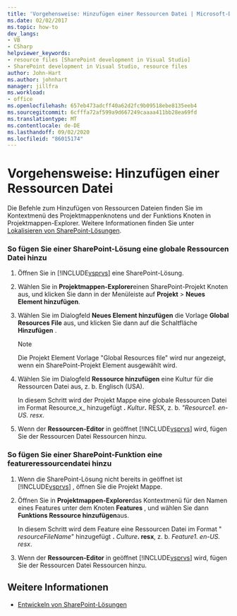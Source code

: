 ```yaml
---
title: 'Vorgehensweise: Hinzufügen einer Ressourcen Datei | Microsoft-Dokumentation'
ms.date: 02/02/2017
ms.topic: how-to
dev_langs:
- VB
- CSharp
helpviewer_keywords:
- resource files [SharePoint development in Visual Studio]
- SharePoint development in Visual Studio, resource files
author: John-Hart
ms.author: johnhart
manager: jillfra
ms.workload:
- office
ms.openlocfilehash: 657eb473adcff40a62d2fc9b09518ebe8135eeb4
ms.sourcegitcommit: 6cfffa72af599a9d667249caaaa411bb28ea69fd
ms.translationtype: MT
ms.contentlocale: de-DE
ms.lasthandoff: 09/02/2020
ms.locfileid: "86015174"
---
```

# <a name="how-to-add-a-resource-file"></a>Vorgehensweise: Hinzufügen einer Ressourcen Datei
  Die Befehle zum Hinzufügen von Ressourcen Dateien finden Sie im Kontextmenü des Projektmappenknotens und der Funktions Knoten in Projektmappen-Explorer. Weitere Informationen finden Sie unter [Lokalisieren von SharePoint-Lösungen](../sharepoint/localizing-sharepoint-solutions.md).

### <a name="to-add-a-global-resource-file-to-a-sharepoint-solution"></a>So fügen Sie einer SharePoint-Lösung eine globale Ressourcen Datei hinzu

1. Öffnen Sie in [!INCLUDE[vsprvs](../sharepoint/includes/vsprvs-md.md)] eine SharePoint-Lösung.

2. Wählen Sie in **Projektmappen-Explorer**einen SharePoint-Projekt Knoten aus, und klicken Sie dann in der Menüleiste auf **Projekt**  >  **Neues Element hinzufügen**.

3. Wählen Sie im Dialogfeld **Neues Element hinzufügen** die Vorlage **Global Resources File** aus, und klicken Sie dann auf die Schaltfläche **Hinzufügen** .

   > [!NOTE]
   > Die Projekt Element Vorlage "Global Resources file" wird nur angezeigt, wenn ein SharePoint-Projekt Element ausgewählt wird.

4. Wählen Sie im Dialogfeld **Ressource hinzufügen** eine Kultur für die Ressourcen Datei aus, z. b. Englisch (USA).

    In diesem Schritt wird der Projekt Mappe eine globale Ressourcen Datei im Format Resource_x_ hinzugefügt **.** <em>Kultur</em><strong>.</strong> RESX, z. b. *"Resource1. en-US. resx*.

5. Wenn der **Ressourcen-Editor** in geöffnet [!INCLUDE[vsprvs](../sharepoint/includes/vsprvs-md.md)] wird, fügen Sie der Ressourcen Datei Ressourcen hinzu.

### <a name="to-add-a-feature-resource-file-to-a-sharepoint-feature"></a>So fügen Sie einer SharePoint-Funktion eine featureressourcendatei hinzu

1. Wenn die SharePoint-Lösung nicht bereits in geöffnet ist [!INCLUDE[vsprvs](../sharepoint/includes/vsprvs-md.md)] , öffnen Sie die Projekt Mappe.

2. Öffnen Sie in **Projektmappen-Explorer**das Kontextmenü für den Namen eines Features unter dem Knoten **Features** , und wählen Sie dann **Funktions Ressource hinzufügen**aus.

     In diesem Schritt wird dem Feature eine Ressourcen Datei im Format " _resourceFileName_" hinzugefügt **.** _Culture_**. resx**, z. b. *Feature1. en-US. resx*.

3. Wenn der **Ressourcen-Editor** in geöffnet [!INCLUDE[vsprvs](../sharepoint/includes/vsprvs-md.md)] wird, fügen Sie der Ressourcen Datei Ressourcen hinzu.

## <a name="see-also"></a>Weitere Informationen
- [Entwickeln von SharePoint-Lösungen](../sharepoint/developing-sharepoint-solutions.md)
